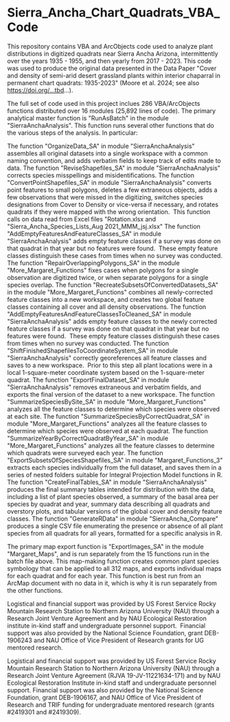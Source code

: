 # Sierra_Ancha_Chart_Quadrats_VBA_Code
This repository contains VBA and ArcObjects code used to analyze plant distributions in digitized quadrats near Sierra Ancha Arizona, intermittently over the years 1935 - 1955, and then yearly from 2017 - 2023. This code was used to produce the original data presented in the Data Paper "Cover and density of semi-arid desert grassland plants within interior chaparral in permanent chart quadrats: 1935-2023" (Moore et al. 2024; see also https://doi.org/...tbd...).

The full set of code used in this project inclues 286 VBA/ArcObjects functions distributed over 16 modules (25,892 lines of code).  The primary analytical master function is "RunAsBatch" in the module "SierraAnchaAnalysis". This function runs several other functions that do the various steps of the analysis.  In particular:

The function "OrganizeData_SA" in module "SierraAnchaAnalysis" assembles all original datasets into a single workspace with a common naming convention, and adds verbatim fields to keep track of edits made to data.
The function "ReviseShapefiles_SA" in module "SierraAnchaAnalysis" corrects species misspellings and misidentifications.
The function "ConvertPointShapefiles_SA" in module "SierraAnchaAnalysis" converts point features to small polygons, deletes a few extraneous objects, adds a few observations that were missed in the digitizing, switches species designations from Cover to Density or vice-versa if necessary, and rotates quadrats if they were mapped with the wrong orientation.  This function calls on data read from Excel files "Rotation.xlsx and "Sierra_Ancha_Species_Lists_Aug 2021_MMM_jsj.xlsx"
The function "AddEmptyFeaturesAndFeatureClasses_SA" in module "SierraAnchaAnalysis" adds empty feature classes if a survey was done on that quadrat in that year but no features were found.  These empty feature classes distinguish these cases from times when no survey was conducted.
The function "RepairOverlappingPolygons_SA" in the module "More_Margaret_Functions" fixes cases when polygons for a single observation are digitized twice, or when separate polygons for a single species overlap.
The function "RecreateSubsetsOfConvertedDatasets_SA" in the module "More_Margaret_Functions" combines all newly-corrected feature classes into a new workspace, and creates two global feature classes containing all cover and all density observations.
The function "AddEmptyFeaturesAndFeatureClassesToCleaned_SA" in module "SierraAnchaAnalysis" adds empty feature classes to the newly corrected feature classes if a survey was done on that quadrat in that year but no features were found.  These empty feature classes distinguish these cases from times when no survey was conducted.
The function "ShiftFinishedShapefilesToCoordinateSystem_SA" in module "SierraAnchaAnalysis" correctly georeferences all feature classes and saves to a new workspace.  Prior to this step all plant locations were in a local 1-square-meter coordinate system based on the 1-square-meter quadrat.
The function "ExportFinalDataset_SA" in module "SierraAnchaAnalysis" removes extraneous and verbatim fields, and exports the final version of the dataset to a new workspace.
The function "SummarizeSpeciesBySite_SA" in module "More_Margaret_Functions" analyzes all the feature classes to determine which species were observed at each site.
The function "SummarizeSpeciesByCorrectQuadrat_SA" in module "More_Margaret_Functions" analyzes all the feature classes to determine which species were observed at each quadrat.
The function "SummarizeYearByCorrectQuadratByYear_SA" in module "More_Margaret_Functions" analyzes all the feature classes to determine which quadrats were surveyed each year.
The function "ExportSubsetsOfSpeciesShapefiles_SA" in module "Margaret_Functions_3" extracts each species individually from the full dataset, and saves them in a series of nested folders suitable for Integral Projection Model functions in R.
The function "CreateFinalTables_SA" in module "SierraAnchaAnalysis" produces the final summary tables intended for distribution with the data, including a list of plant species observed, a summary of the basal area per species by quadrat and year, summary data describing all quadrats and overstory plots, and tabular versions of the global cover and density feature classes.
The function "GenerateRData" in module "SierraAncha_Compare" produces a single CSV file enumerating the presence or absence of all plant species from all quadrats for all years, formatted for a specific analysis in R.

The primary map export function is "ExportImages_SA" in the module "Margaret_Maps", and is run separately from the 15 functions run in the batch file above. This map-making function creates common plant species symbology that can be applied to all 312 maps, and exports individual maps for each quadrat and for each year. This function is best run from an ArcMap document with no data in it, which is why it is run separately from the other functions.

Logistical and financial support was provided by US Forest Service Rocky Mountain Research Station to Northern Arizona University (NAU) through a Research Joint Venture Agreement and by NAU Ecological Restoration institute in-kind staff and undergraduate personnel support.  Financial support was also provided by the National Science Foundation, grant DEB-1906243 and NAU Office of Vice President of Research grants for UG mentored research.

Logistical and financial support was provided by US Forest Service Rocky Mountain Research Station to Northern Arizona University (NAU) through a Research Joint Venture Agreement (RJVA 19-JV-11221634-171) and by NAU Ecological Restoration Institute in-kind staff and undergraduate personnel support. Financial support was also provided by the National Science Foundation, grant DEB-1906167, and NAU Office of Vice President of Research and TRIF funding for undergraduate mentored research (grants #2419301 and #2419309).
